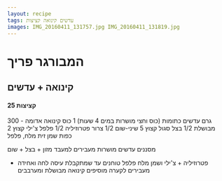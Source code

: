 ```yaml
---
layout: recipe
tags: עדשים קינואה קציצות
images: IMG_20160411_131757.jpg IMG_20160411_131819.jpg
---
```


# המבורגר פריך
## קינואה + עדשים
#### 25 קציצות

300 גרם עדשים כתומות (כוס וחצי מושרות במים 4 שעות)
1 כוס קינואה אדומה - מבושלת
1/2 בצל סגול קצוץ
5 שיני-שום
1/2 צרור פטרוזיליה
1/2 פלפל צ'ילי קצוץ
2 כפות שמן זית
מלח, פלפל

מסננים עדשים מושרות
מעבירים למעבד מזון + בצל + שום
+ פטרוזיליה + צ'ילי ושמן
מלח פלפל
טוחנים עד שמתקבלת עיסה
לחה ואחידה
מעבירים לקערה
מוסיפים קינואה מבושלת ומערבבים

